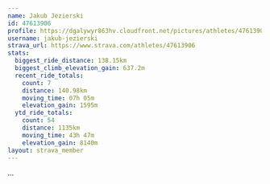 ```yaml
---
name: Jakub Jezierski
id: 47613906
profile: https://dgalywyr863hv.cloudfront.net/pictures/athletes/47613906/14681924/1/large.jpg
username: jakub-jezierski
strava_url: https://www.strava.com/athletes/47613906
stats:
  biggest_ride_distance: 138.15km
  biggest_climb_elevation_gain: 637.2m
  recent_ride_totals:
    count: 7
    distance: 140.98km
    moving_time: 07h 05m
    elevation_gain: 1595m
  ytd_ride_totals:
    count: 54
    distance: 1135km
    moving_time: 43h 47m
    elevation_gain: 8140m
layout: strava_member
--- 
```

...
